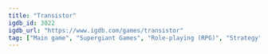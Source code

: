 ```yaml
---
title: "Transistor"
igdb_id: 3022
igdb_url: "https://www.igdb.com/games/transistor"
tag: ["Main game", "Supergiant Games", "Role-playing (RPG)", "Strategy", "Turn-based strategy (TBS)", "Adventure", "Indie", "Single player", "Bird view / Isometric", "Side view", "Action", "Science fiction"]
---
```

